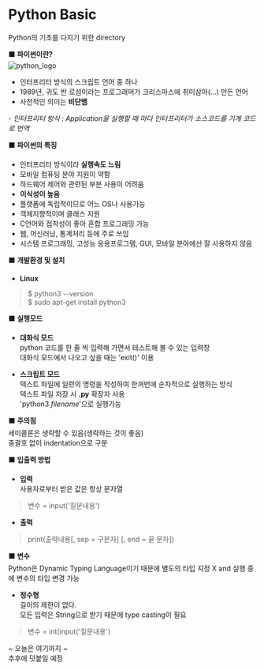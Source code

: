 # Python Basic  
Python의 기초를 다지기 위한 directory  

⬛️ **파이썬이란?**  
![python_logo](https://user-images.githubusercontent.com/50273050/65257077-97edac80-db3b-11e9-8c91-b0b797c12057.JPG)  
* 인터프리터 방식의 스크립트 언어 중 하나  
* 1989년, 귀도 반 로섬이라는 프로그래머가 크리스마스에 취미삼아(...) 만든 언어  
* 사전적인 의미는 **비단뱀**  

\- *인터프리터 방식 : Application을 실행할 때 마다 인터프리터가 소스코드를 기계 코드로 번역*  

⬛️ **파이썬의 특징**  
* 인터프리터 방식이라 **실행속도 느림**  
* 모바일 컴퓨팅 분야 지원이 약함  
* 하드웨어 제어와 관련된 부분 사용이 어려움  
* **이식성이 높음**  
* 플랫폼에 독립적이므로 어느 OS나 사용가능  
* 객체지향적이며 클래스 지원  
* C언어와 접착성이 좋아 혼합 프로그래밍 가능  
* 웹, 머신러닝, 통계처리 등에 주로 쓰임  
* 시스템 프로그래밍, 고성능 응용프로그램, GUI, 모바일 분아에선 잘 사용하지 않음  

⬛️ **개발환경 및 설치**  
* **Linux**
> $ python3 --version  
> $ sudo apt-get install python3  

⬛️ **실행모드**  
* **대화식 모드**  
python 코드를 한 줄 씩 입력해 가면서 테스트해 볼 수 있는 입력창  
대화식 모드에서 나오고 싶을 때는 'exit()' 이용  

* **스크립트 모드**  
텍스트 파일에 일련의 명령을 작성하여 한꺼번에 순차적으로 실행하는 방식  
텍스트 파일 저장 시 **.py** 확장자 사용  
'python3 *filename*'으로 실행가능  

⬛️ **주의점**  
세미콜론은 생략할 수 있음(생략하는 것이 좋음)  
중괄호 없이 indentation으로 구분 

⬛️ **입출력 방법**  
* **입력**  
사용자로부터 받은 값은 항상 문자열  
> 변수 = input('질문내용')  

* **출력**  
> print(출력내용\[, sep = 구분자\] \[, end = 끝 문자\])

⬛️ **변수**  
Python은 Dynamic Typing Language이기 때문에 
별도의 타입 지정 X and 실행 중에 변수의 타입 변경 가능  

* **정수형**  
길이의 제한이 없다.  
모든 입력은 String으로 받기 때문에 type casting이 필요  

> 변수 = int(input('질문내용')  

~ 오늘은 여기까지 ~  
추후에 덧붙일 예정  


